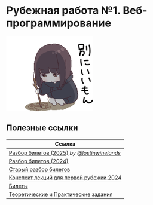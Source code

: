 # Рубежная работа №1. Веб-программирование

<img alt="writing anime girl" src="https://github.com/maxbarsukov/itmo/blob/master/.docs/writing.gif" height="200">

## Полезные ссылки

| Ссылка |
| --- |
| [Разбор билетов (2025)](https://docs.google.com/document/d/11ccQ3H0NNVfMtdiKW1Zxq0woOfk9o-2p0VcKhj4Bz_A/edit) *by [@lostinwinelands](https://t.me/lostinwinelands)* |
| [Разбор билетов (2024)](https://docs.google.com/document/d/1c-9ci-rwhO1EB7cTknReMxZEzvrdazObXMiVpq9Ov3o/edit) |
| [Старый разбор билетов](https://invited-digit-866.notion.site/2022-53c853d396364002b29a1331dfc78bba) |
| [Конспект лекций для первой рубежки 2024](https://grove-spandex-678.notion.site/1-fe90f5db40b6477ebd439b9f3229e6ee) |
| [Билеты](https://docs.google.com/document/d/1EBdskbN0v1942zgW2qu_datoyJ0yoVxBx69D4sPemyk/edit) |
| [Теоретические](https://github.com/AppLoidx/Web-Development-Cheats/blob/master/itmo-university/module%20tests/ModuleTest1Questions.md) и [Практические](https://github.com/AppLoidx/Web-Development-Cheats/blob/master/itmo-university/module%20tests/ModuleTest1.md) задания |
